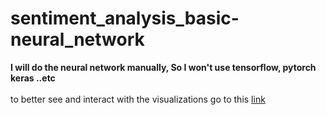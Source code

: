 # sentiment_analysis_basic-neural_network
**I will do the neural network manually, So I won't use tensorflow, pytorch keras ..etc** <br><br>
to better see and interact with the visualizations go to this [link](https://nbviewer.jupyter.org/github/Afalqannas/sentiment_analysis_basic-neural_network/blob/master/Sentiment_Classification_Project.ipynb) 

